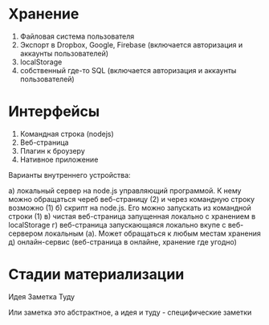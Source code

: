 # Хранение

1) Файловая система пользователя
2) Экспорт в Dropbox, Google, Firebase (включается авторизация и аккаунты пользователей)
3) localStorage
4) собственный где-то SQL (включается авторизация и аккаунты пользователей)


# Интерфейсы

1. Командная строка (nodejs)
2. Веб-страница
3. Плагин к броузеру
4. Нативное приложение

Варианты внутреннего устройства:

а) локальный сервер на node.js управляющий программой. К нему можно обращаться череб веб-страницу (2) и через командную строку возможно (1)
б) скрипт на node.js. Его можно запускать из командной строки (1)
в) чистая веб-страница запущенная локально с хранением в localStorage
г) веб-страница запускающаяся локально вкупе с веб-сервером локальным (а). Может обращаться к любым местам хранения
д) онлайн-сервис (веб-страница в онлайне, хранение где угодно)


# Стадии материализации

Идея
Заметка
Туду

Или заметка это абстрактное, а идея и туду - специфические заметки

<!-- {"date":"2016-06-05T19:34:26.175Z","id":"e5d0f5c0-2def-11e7-ac68-e7ffc3e8682c","excerpt":"1) Файловая система пользователя 2) Экспорт в Dropbox,..."} -->